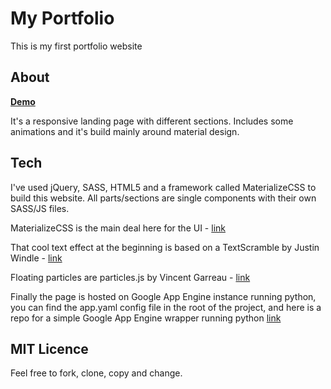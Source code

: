 # My Portfolio

This is my first portfolio website

## About

[**Demo**](https://www.dmukhovskyy.com/)

It's a responsive landing page with different sections.
Includes some animations and it's build mainly around material design.

## Tech

I've used jQuery, SASS, HTML5 and a framework called MaterializeCSS to build this website.
All parts/sections are single components with their own SASS/JS files.

MaterializeCSS is the main deal here for the UI - [link](http://materializecss.com/)

That cool text effect at the beginning is based on a TextScramble by Justin Windle - [link](https://codepen.io/soulwire/pen/mErPAK)

Floating particles are particles.js by Vincent Garreau - [link](https://github.com/VincentGarreau/particles.js/)

Finally the page is hosted on Google App Engine instance running python, you can find the app.yaml config file in the root of the project, and here is a repo for a simple Google App Engine wrapper running python [link](https://github.com/maxdyy/appEngineDevWrapper)

## MIT Licence

Feel free to fork, clone, copy and change.
